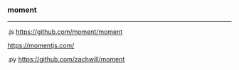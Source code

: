 ### moment
---
.js
https://github.com/moment/moment

https://momentjs.com/

.py
https://github.com/zachwill/moment

```js

```

```sh

```


```
```

